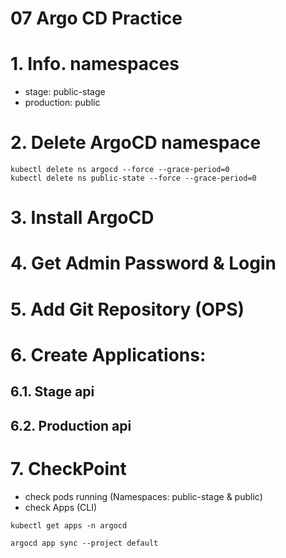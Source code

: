 # 07 Argo CD Practice <!-- omit in toc -->

# 1. Info. namespaces
- stage: public-stage
- production: public
# 2. Delete ArgoCD namespace
```vim
kubectl delete ns argocd --force --grace-period=0
kubectl delete ns public-state --force --grace-period=0
```

# 3. Install ArgoCD
# 4. Get Admin Password & Login
# 5. Add Git Repository (OPS)

# 6. Create Applications:
## 6.1. Stage api
## 6.2. Production api

# 7. CheckPoint
- check pods running (Namespaces: public-stage & public)
- check Apps (CLI)
```
kubectl get apps -n argocd

argocd app sync --project default
```

